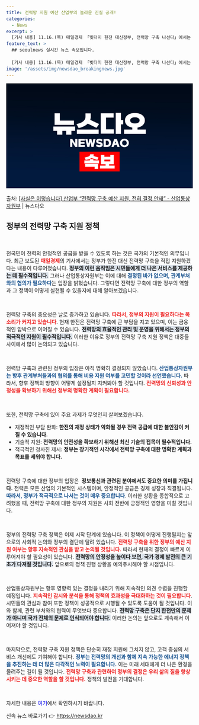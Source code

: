 ```yaml
---
title: 전력망 지원 예산 산업부의 놀라운 진실 공개!
categories:
  - News
excerpt: >
  [기사 내용] 11.16.(목) 매일경제 「빚더미 한전 대신정부, 전력망 구축 나선다」에서는 정부가 한전 대…
feature_text: >
  ## seoulnews 실시간 뉴스 속보입니다.

  [기사 내용] 11.16.(목) 매일경제 「빚더미 한전 대신정부, 전력망 구축 나선다」에서는 정부가 한전 대…
image: '/assets/img/newsdao_breakingnews.jpg'
---
```


![뉴스다오 속보](/assets/img/newsdao_breakingnews.jpg)

<p>출처: <a href="https://newsdao.kr/2553" rel="dofollow">[사실은 이렇습니다] 산업부 “전력망 구축 예산 지원, 전혀 결정 안돼” - 산업통상자원부</a> | 뉴스다오</p>

<h2 data-ke-size="size26">정부의 전력망 구축 지원 정책</h2>

<p data-ke-size="size16">&nbsp;</p>
전국민이 전력의 안정적인 공급을 받을 수 있도록 하는 것은 국가의 기본적인 의무입니다. 최근 보도된 <b><span style="color: #ee2323;">매일경제</span></b>의 기사에서는 정부가 한전 대신 전력망 구축을 직접 지원하겠다는 내용이 다루어졌습니다. <b><span style="background-color: #21538527;">정부의 이런 움직임은 시민들에게 더 나은 서비스를 제공하는 데 필수적입니다.</span></b> 그러나 산업통상자원부는 이에 대해 <b><span style="color: #1a5490;">결정된 바가 없으며, 관계부처와의 협의가 필요하다</span></b>는 입장을 밝혔습니다. 그렇다면 전력망 구축에 대한 정부의 역할과 그 정책이 어떻게 실현될 수 있을지에 대해 알아보겠습니다.

<p data-ke-size="size16">&nbsp;</p>
전력망 구축의 중요성은 날로 증가하고 있습니다. <b><span style="color: #ee2323;">따라서, 정부의 지원이 필요하다는 목소리가 커지고 있습니다</span></b>. 현재 한전은 전력망 구축에 큰 부담을 지고 있으며, 이는 금융적인 압박으로 이어질 수 있습니다. <b><span style="background-color: #21538527;">전력망의 효율적인 관리 및 운영을 위해서는 정부의 적극적인 지원이 필수적입니다.</span></b> 이러한 이유로 정부의 전력망 구축 지원 정책은 대중들 사이에서 많이 논의되고 있습니다.

<p data-ke-size="size16">&nbsp;</p>
전력망 구축과 관련된 정부의 입장은 아직 명확히 결정되지 않았습니다. <b><span style="color: #1a5490;">산업통상자원부는 향후 관계부처들과의 협의를 통해 비용 지원 여부를 고민할 것이라 선언했습니다.</span></b> 따라서, 향후 정책의 방향이 어떻게 설정될지 지켜봐야 할 것입니다. <b><span style="color: #ee2323;">전력망의 신뢰성과 안정성을 확보하기 위해선 정부의 명확한 계획이 필요합니다.</span></b>

<p data-ke-size="size16">&nbsp;</p>
또한, 전력망 구축에 있어 주요 과제가 무엇인지 살펴보겠습니다. <ul>
<li>재정적인 부담 완화: <b>한전의 재정 상태가 악화될 경우 전력 공급에 대한 불안감이 커질 수 있습니다.</b></li>
<li>기술적 지원: <b>전력망의 안전성을 확보하기 위해선 최신 기술의 접목이 필수적입니다.</b></li>
<li>적극적인 청사진 제시: <b>정부는 장기적인 시각에서 전력망 구축에 대한 명확한 계획과 목표를 세워야 합니다.</b></li>
</ul>

<p data-ke-size="size16">&nbsp;</p>
전력망 구축에 대한 정부의 입장은 <b>&nbsp;정보통신과 관련된 분야에서도 중요한 의미를 가집니다.</b> 전력은 모든 산업의 기본적인 시스템이며, 안정적인 공급은 경제 성장과 직결됩니다. <b><span style="color: #1a5490;">따라서, 정부가 적극적으로 나서는 것이 매우 중요합니다</span></b>. 이러한 상황을 종합적으로 고려했을 때, 전력망 구축에 대한 정부의 지원은 사회 전반에 긍정적인 영향을 미칠 것입니다.

<p data-ke-size="size16">&nbsp;</p>
정부의 전력망 구축 정책은 이제 시작 단계에 있습니다. 이 정책이 어떻게 진행될지는 앞으로의 사회적 논의와 정부의 결단에 달려 있습니다. <b><span style="color: #ee2323;">전력망 구축을 위한 정부의 예산 지원 여부는 향후 지속적인 관심을 받고 논의될 것입니다.</span></b> 따라서 현재의 결정이 빠르게 이루어져야 할 필요성이 있습니다. <b><span style="background-color: #21538527;">전력망의 안정성을 높이다 보면, 국가 경제 발전의 큰 기초가 다져질 것입니다.</span></b> 앞으로의 정책 진행 상황을 예의주시해야 할 시점입니다.

<p data-ke-size="size16">&nbsp;</p>
산업통상자원부는 향후 영향력 있는 결정을 내리기 위해 지속적인 의견 수렴을 진행할 예정입니다. <b><span style="color: #ee2323;">지속적인 감시와 분석을 통해 정책의 효과성을 극대화하는 것이 필요합니다</span></b>. 시민들의 관심과 참여 또한 정책이 성공적으로 시행될 수 있도록 도움이 될 것입니다. 이와 함께, 관련 부처와의 협력이 무엇보다 중요합니다. <b><span style="background-color: #21538527;">전력망 구축은 단지 한전만의 문제가 아니며 국가 전체의 문제로 인식되어야 합니다.</span></b> 이러한 논의는 앞으로도 계속해서 이어져야 할 것입니다.

<p data-ke-size="size16">&nbsp;</p>
마지막으로, 전력망 구축 지원 정책은 단순히 재정 지원에 그치지 않고, 고객 중심의 서비스 개선에도 기여해야 합니다. <b><span style="color: #1a5490;">정부는 전력망의 개선과 함께 지속 가능한 에너지 정책을 추진하는 데 더 많은 다각적인 노력이 필요합니다.</span></b> 이는 미래 세대에게 더 나은 환경을 물려주는 길이 될 것입니다. <b><span style="color: #ee2323;">전력망 구축과 관련하여 정부의 결정은 우리 삶의 질을 향상시키는 데 중요한 역할을 할 것입니다.</span></b> 정책의 발전을 기대합니다.

<p data-ke-size="size16">&nbsp;</p>
자세한 내용은 <a href="https://newsdao.kr/2553" style="text-decoration: none; color: #0000EE;">여기</a>에서 확인하시기 바랍니다. 

신속 뉴스 바로가기 👉 <a href="https://newsdao.kr" rel="dofollow">https://newsdao.kr</a>


